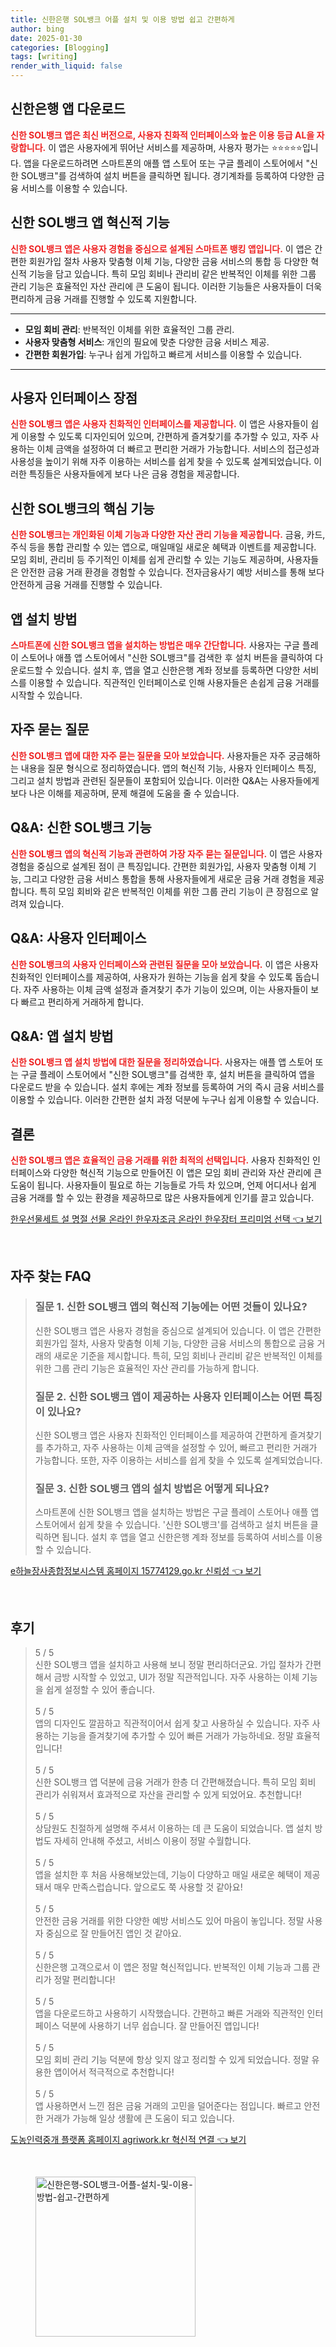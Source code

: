 ```yaml
---
title: 신한은행 SOL뱅크 어플 설치 및 이용 방법 쉽고 간편하게
author: bing
date: 2025-01-30
categories: [Blogging]
tags: [writing]
render_with_liquid: false
---
```



<h2 id='신한은행 앱 다운로드'>신한은행 앱 다운로드</h2>

<p><b><span style="color: #ee2323;">신한 SOL뱅크 앱은 최신 버전으로, 사용자 친화적 인터페이스와 높은 이용 등급 AL을 자랑합니다.</span></b> 이 앱은 사용자에게 뛰어난 서비스를 제공하며, 사용자 평가는 ⭐⭐⭐⭐⭐입니다. 앱을 다운로드하려면 스마트폰의 애플 앱 스토어 또는 구글 플레이 스토어에서 "신한 SOL뱅크"를 검색하여 설치 버튼을 클릭하면 됩니다. 경기계좌를 등록하여 다양한 금융 서비스를 이용할 수 있습니다.</p>

<h2 id='신한 SOL뱅크 앱 혁신적 기능'>신한 SOL뱅크 앱 혁신적 기능</h2>

<p><b><span style="color: #ee2323;">신한 SOL뱅크 앱은 사용자 경험을 중심으로 설계된 스마트폰 뱅킹 앱입니다.</span></b> 이 앱은 간편한 회원가입 절차 사용자 맞춤형 이체 기능, 다양한 금융 서비스의 통합 등 다양한 혁신적 기능을 담고 있습니다. 특히 모임 회비나 관리비 같은 반복적인 이체를 위한 그룹 관리 기능은 효율적인 자산 관리에 큰 도움이 됩니다. 이러한 기능들은 사용자들이 더욱 편리하게 금융 거래를 진행할 수 있도록 지원합니다.</p>

<hr />

<ul>
    <li><b>모임 회비 관리</b>: 반복적인 이체를 위한 효율적인 그룹 관리.</li>
    <li><b>사용자 맞춤형 서비스</b>: 개인의 필요에 맞춘 다양한 금융 서비스 제공.</li>
    <li><b>간편한 회원가입</b>: 누구나 쉽게 가입하고 빠르게 서비스를 이용할 수 있습니다.</li>
</ul>

<hr />

<h2 id='사용자 인터페이스 장점'>사용자 인터페이스 장점</h2>

<p><b><span style="color: #ee2323;">신한 SOL뱅크 앱은 사용자 친화적인 인터페이스를 제공합니다.</span></b> 이 앱은 사용자들이 쉽게 이용할 수 있도록 디자인되어 있으며, 간편하게 즐겨찾기를 추가할 수 있고, 자주 사용하는 이체 금액을 설정하여 더 빠르고 편리한 거래가 가능합니다. 서비스의 접근성과 사용성을 높이기 위해 자주 이용하는 서비스를 쉽게 찾을 수 있도록 설계되었습니다. 이러한 특징들은 사용자들에게 보다 나은 금융 경험을 제공합니다.</p>

<h2 id='신한 SOL뱅크의 핵심 기능'>신한 SOL뱅크의 핵심 기능</h2>

<p><b><span style="color: #ee2323;">신한 SOL뱅크는 개인화된 이체 기능과 다양한 자산 관리 기능을 제공합니다.</span></b> 금융, 카드, 주식 등을 통합 관리할 수 있는 앱으로, 매일매일 새로운 혜택과 이벤트를 제공합니다. 모임 회비, 관리비 등 주기적인 이체를 쉽게 관리할 수 있는 기능도 제공하며, 사용자들은 안전한 금융 거래 환경을 경험할 수 있습니다. 전자금융사기 예방 서비스를 통해 보다 안전하게 금융 거래를 진행할 수 있습니다.</p>

<h2 id='앱 설치 방법'>앱 설치 방법</h2>

<p><b><span style="color: #ee2323;">스마트폰에 신한 SOL뱅크 앱을 설치하는 방법은 매우 간단합니다.</span></b> 사용자는 구글 플레이 스토어나 애플 앱 스토어에서 "신한 SOL뱅크"를 검색한 후 설치 버튼을 클릭하여 다운로드할 수 있습니다. 설치 후, 앱을 열고 신한은행 계좌 정보를 등록하면 다양한 서비스를 이용할 수 있습니다. 직관적인 인터페이스로 인해 사용자들은 손쉽게 금융 거래를 시작할 수 있습니다.</p>

<h2 id='자주 묻는 질문'>자주 묻는 질문</h2>

<p><b><span style="color: #ee2323;">신한 SOL뱅크 앱에 대한 자주 묻는 질문을 모아 보았습니다.</span></b> 사용자들은 자주 궁금해하는 내용을 질문 형식으로 정리하였습니다. 앱의 혁신적 기능, 사용자 인터페이스 특징, 그리고 설치 방법과 관련된 질문들이 포함되어 있습니다. 이러한 Q&A는 사용자들에게 보다 나은 이해를 제공하며, 문제 해결에 도움을 줄 수 있습니다.</p>

<h2 id='Q&A: 신한 SOL뱅크 기능'>Q&A: 신한 SOL뱅크 기능</h2>

<p><b><span style="color: #ee2323;">신한 SOL뱅크 앱의 혁신적 기능과 관련하여 가장 자주 묻는 질문입니다.</span></b> 이 앱은 사용자 경험을 중심으로 설계된 점이 큰 특징입니다. 간편한 회원가입, 사용자 맞춤형 이체 기능, 그리고 다양한 금융 서비스 통합을 통해 사용자들에게 새로운 금융 거래 경험을 제공합니다. 특히 모임 회비와 같은 반복적인 이체를 위한 그룹 관리 기능이 큰 장점으로 알려져 있습니다.</p>

<h2 id='Q&A: 사용자 인터페이스'>Q&A: 사용자 인터페이스</h2>

<p><b><span style="color: #ee2323;">신한 SOL뱅크의 사용자 인터페이스와 관련된 질문을 모아 보았습니다.</span></b> 이 앱은 사용자 친화적인 인터페이스를 제공하여, 사용자가 원하는 기능을 쉽게 찾을 수 있도록 돕습니다. 자주 사용하는 이체 금액 설정과 즐겨찾기 추가 기능이 있으며, 이는 사용자들이 보다 빠르고 편리하게 거래하게 합니다.</p>

<h2 id='Q&A: 앱 설치 방법'>Q&A: 앱 설치 방법</h2>

<p><b><span style="color: #ee2323;">신한 SOL뱅크 앱 설치 방법에 대한 질문을 정리하였습니다.</span></b> 사용자는 애플 앱 스토어 또는 구글 플레이 스토어에서 "신한 SOL뱅크"를 검색한 후, 설치 버튼을 클릭하여 앱을 다운로드 받을 수 있습니다. 설치 후에는 계좌 정보를 등록하여 거의 즉시 금융 서비스를 이용할 수 있습니다. 이러한 간편한 설치 과정 덕분에 누구나 쉽게 이용할 수 있습니다.</p>

<h2 id='결론'>결론</h2>

<p><b><span style="color: #ee2323;">신한 SOL뱅크 앱은 효율적인 금융 거래를 위한 최적의 선택입니다.</span></b> 사용자 친화적인 인터페이스와 다양한 혁신적 기능으로 만들어진 이 앱은 모임 회비 관리와 자산 관리에 큰 도움이 됩니다. 사용자들이 필요로 하는 기능들로 가득 차 있으며, 언제 어디서나 쉽게 금융 거래를 할 수 있는 환경을 제공하므로 많은 사용자들에게 인기를 끌고 있습니다.</p>


<p><a class="click-button" title="한우선물세트 설 명절 선물 온라인 한우자조금 온라인 한우장터 프리미엄 선택" href="https://somered.github.io/posts/%ED%95%9C%EC%9A%B0%EC%84%A0%EB%AC%BC%EC%84%B8%ED%8A%B8-%EC%84%A4-%EB%AA%85%EC%A0%88-%EC%84%A0%EB%AC%BC-%EC%98%A8%EB%9D%BC%EC%9D%B8-%ED%95%9C%EC%9A%B0%EC%9E%90%EC%A1%B0%EA%B8%88-%EC%98%A8%EB%9D%BC%EC%9D%B8-%ED%95%9C%EC%9A%B0%EC%9E%A5%ED%84%B0-%ED%94%84%EB%A6%AC%EB%AF%B8%EC%97%84-%EC%84%A0%ED%83%9D/" rel="dofollow">한우선물세트 설 명절 선물 온라인 한우자조금 온라인 한우장터 프리미엄 선택 👈 보기</a></p><br>
<h2 id='자주_찾는_FAQ'>자주 찾는 FAQ</h2>
<div itemscope="" itemtype="https://schema.org/FAQPage"> 
<blockquote> 
<div itemscope="" itemprop="mainEntity" itemtype="https://schema.org/Question"> 
<h3 itemprop="name">질문 1. 신한 SOL뱅크 앱의 혁신적 기능에는 어떤 것들이 있나요?</h3> 
<div itemscope="" itemprop="acceptedAnswer" itemtype="https://schema.org/Answer"> 
<span itemprop="text"> 
<p>신한 SOL뱅크 앱은 사용자 경험을 중심으로 설계되어 있습니다. 이 앱은 간편한 회원가입 절차, 사용자 맞춤형 이체 기능, 다양한 금융 서비스의 통합으로 금융 거래의 새로운 기준을 제시합니다. 특히, 모임 회비나 관리비 같은 반복적인 이체를 위한 그룹 관리 기능은 효율적인 자산 관리를 가능하게 합니다.</p> 
</span> 
</div> 
</div> 

<div itemscope="" itemprop="mainEntity" itemtype="https://schema.org/Question"> 
<h3 itemprop="name">질문 2. 신한 SOL뱅크 앱이 제공하는 사용자 인터페이스는 어떤 특징이 있나요?</h3> 
<div itemscope="" itemprop="acceptedAnswer" itemtype="https://schema.org/Answer"> 
<span itemprop="text"> 
<p>신한 SOL뱅크 앱은 사용자 친화적인 인터페이스를 제공하여 간편하게 즐겨찾기를 추가하고, 자주 사용하는 이체 금액을 설정할 수 있어, 빠르고 편리한 거래가 가능합니다. 또한, 자주 이용하는 서비스를 쉽게 찾을 수 있도록 설계되었습니다.</p> 
</span> 
</div> 
</div> 

<div itemscope="" itemprop="mainEntity" itemtype="https://schema.org/Question"> 
<h3 itemprop="name">질문 3. 신한 SOL뱅크 앱의 설치 방법은 어떻게 되나요?</h3> 
<div itemscope="" itemprop="acceptedAnswer" itemtype="https://schema.org/Answer"> 
<span itemprop="text"> 
<p>스마트폰에 신한 SOL뱅크 앱을 설치하는 방법은 구글 플레이 스토어나 애플 앱 스토어에서 쉽게 찾을 수 있습니다. '신한 SOL뱅크'를 검색하고 설치 버튼을 클릭하면 됩니다. 설치 후 앱을 열고 신한은행 계좌 정보를 등록하여 서비스를 이용할 수 있습니다.</p> 
</span> 
</div> 
</div> 

</blockquote> 
</div>
<p><a class="click-button" title="e하늘장사종합정보시스템 홈페이지 15774129.go.kr 신뢰성" href="https://somered.github.io/posts/e%ED%95%98%EB%8A%98%EC%9E%A5%EC%82%AC%EC%A2%85%ED%95%A9%EC%A0%95%EB%B3%B4%EC%8B%9C%EC%8A%A4%ED%85%9C-%ED%99%88%ED%8E%98%EC%9D%B4%EC%A7%80-15774129.go.kr-%EC%8B%A0%EB%A2%B0%EC%84%B1/" rel="dofollow">e하늘장사종합정보시스템 홈페이지 15774129.go.kr 신뢰성 👈 보기</a></p><br>
<h2 id='후기'>후기</h2>
<div itemscope itemtype="https://schema.org/Product">
  <blockquote>
  <div itemprop="review" itemscope itemtype="https://schema.org/Review">
      <div itemprop="reviewRating" itemscope itemtype="https://schema.org/Rating"> <span itemprop="ratingValue">5</span> / <span itemprop="bestRating">5</span> </div>
      <span itemprop="reviewBody">신한 SOL뱅크 앱을 설치하고 사용해 보니 정말 편리하더군요. 가입 절차가 간편해서 금방 시작할 수 있었고, UI가 정말 직관적입니다. 자주 사용하는 이체 기능을 쉽게 설정할 수 있어 좋습니다.</span>
  </div>
  <br>
  <div itemprop="review" itemscope itemtype="https://schema.org/Review">
      <div itemprop="reviewRating" itemscope itemtype="https://schema.org/Rating"> <span itemprop="ratingValue">5</span> / <span itemprop="bestRating">5</span> </div>
      <span itemprop="reviewBody">앱의 디자인도 깔끔하고 직관적이어서 쉽게 찾고 사용하실 수 있습니다. 자주 사용하는 기능을 즐겨찾기에 추가할 수 있어 빠른 거래가 가능하네요. 정말 효율적입니다!</span>
  </div>
  <br>
  <div itemprop="review" itemscope itemtype="https://schema.org/Review">
      <div itemprop="reviewRating" itemscope itemtype="https://schema.org/Rating"> <span itemprop="ratingValue">5</span> / <span itemprop="bestRating">5</span> </div>
      <span itemprop="reviewBody">신한 SOL뱅크 앱 덕분에 금융 거래가 한층 더 간편해졌습니다. 특히 모임 회비 관리가 쉬워져서 효과적으로 자산을 관리할 수 있게 되었어요. 추천합니다!</span>
  </div>
  <br>
  <div itemprop="review" itemscope itemtype="https://schema.org/Review">
      <div itemprop="reviewRating" itemscope itemtype="https://schema.org/Rating"> <span itemprop="ratingValue">5</span> / <span itemprop="bestRating">5</span> </div>
      <span itemprop="reviewBody">상담원도 친절하게 설명해 주셔서 이용하는 데 큰 도움이 되었습니다. 앱 설치 방법도 자세히 안내해 주셨고, 서비스 이용이 정말 수월합니다.</span>
  </div>
  <br>
  <div itemprop="review" itemscope itemtype="https://schema.org/Review">
      <div itemprop="reviewRating" itemscope itemtype="https://schema.org/Rating"> <span itemprop="ratingValue">5</span> / <span itemprop="bestRating">5</span> </div>
      <span itemprop="reviewBody">앱을 설치한 후 처음 사용해보았는데, 기능이 다양하고 매일 새로운 혜택이 제공돼서 매우 만족스럽습니다. 앞으로도 쭉 사용할 것 같아요!</span>
  </div>
  <br>
  <div itemprop="review" itemscope itemtype="https://schema.org/Review">
      <div itemprop="reviewRating" itemscope itemtype="https://schema.org/Rating"> <span itemprop="ratingValue">5</span> / <span itemprop="bestRating">5</span> </div>
      <span itemprop="reviewBody">안전한 금융 거래를 위한 다양한 예방 서비스도 있어 마음이 놓입니다. 정말 사용자 중심으로 잘 만들어진 앱인 것 같아요.</span>
  </div>
  <br>
  <div itemprop="review" itemscope itemtype="https://schema.org/Review">
      <div itemprop="reviewRating" itemscope itemtype="https://schema.org/Rating"> <span itemprop="ratingValue">5</span> / <span itemprop="bestRating">5</span> </div>
      <span itemprop="reviewBody">신한은행 고객으로서 이 앱은 정말 혁신적입니다. 반복적인 이체 기능과 그룹 관리가 정말 편리합니다!</span>
  </div>
  <br>
  <div itemprop="review" itemscope itemtype="https://schema.org/Review">
      <div itemprop="reviewRating" itemscope itemtype="https://schema.org/Rating"> <span itemprop="ratingValue">5</span> / <span itemprop="bestRating">5</span> </div>
      <span itemprop="reviewBody">앱을 다운로드하고 사용하기 시작했습니다. 간편하고 빠른 거래와 직관적인 인터페이스 덕분에 사용하기 너무 쉽습니다. 잘 만들어진 앱입니다!</span>
  </div>
  <br>
  <div itemprop="review" itemscope itemtype="https://schema.org/Review">
      <div itemprop="reviewRating" itemscope itemtype="https://schema.org/Rating"> <span itemprop="ratingValue">5</span> / <span itemprop="bestRating">5</span> </div>
      <span itemprop="reviewBody">모임 회비 관리 기능 덕분에 항상 잊지 않고 정리할 수 있게 되었습니다. 정말 유용한 앱이어서 적극적으로 추천합니다!</span>
  </div>
  <br>
  <div itemprop="review" itemscope itemtype="https://schema.org/Review">
      <div itemprop="reviewRating" itemscope itemtype="https://schema.org/Rating"> <span itemprop="ratingValue">5</span> / <span itemprop="bestRating">5</span> </div>
      <span itemprop="reviewBody">앱 사용하면서 느낀 점은 금융 거래의 고민을 덜어준다는 점입니다. 빠르고 안전한 거래가 가능해 일상 생활에 큰 도움이 되고 있습니다.</span>
  </div>
  </blockquote>
</div>
<p><a class="click-button" title="도농인력중개 플랫폼 홈페이지 agriwork.kr 혁신적 연결" href="https://somered.github.io/posts/%EB%8F%84%EB%86%8D%EC%9D%B8%EB%A0%A5%EC%A4%91%EA%B0%9C-%ED%94%8C%EB%9E%AB%ED%8F%BC-%ED%99%88%ED%8E%98%EC%9D%B4%EC%A7%80-agriwork.kr-%ED%98%81%EC%8B%A0%EC%A0%81-%EC%97%B0%EA%B2%B0/" rel="dofollow">도농인력중개 플랫폼 홈페이지 agriwork.kr 혁신적 연결 👈 보기</a></p><br>
<figure class="image"><img src="https://somered.github.io/assets/img/thumbnail/신한은행-SOL뱅크-어플-설치-및-이용-방법-쉽고-간편하게.webp" alt="신한은행-SOL뱅크-어플-설치-및-이용-방법-쉽고-간편하게" width="256" height="256"></figure>